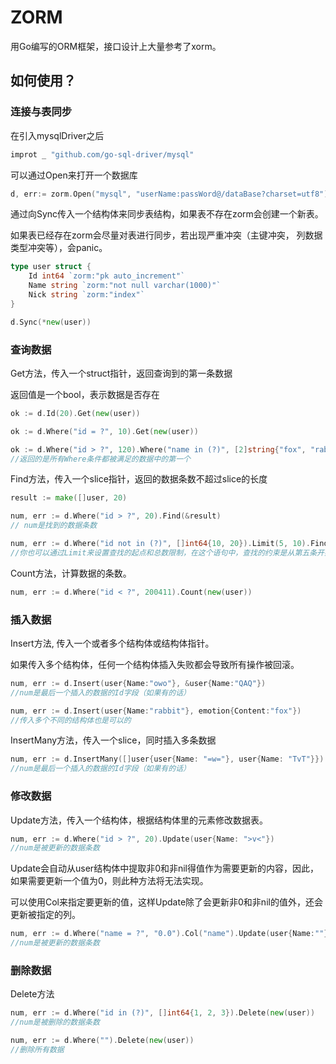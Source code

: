 # ZORM

用Go编写的ORM框架，接口设计上大量参考了xorm。

## 如何使用？

### 连接与表同步

在引入mysqlDriver之后

```go
improt _ "github.com/go-sql-driver/mysql"
```

可以通过Open来打开一个数据库
```go
d, err:= zorm.Open("mysql", "userName:passWord@/dataBase?charset=utf8")
```

通过向Sync传入一个结构体来同步表结构，如果表不存在zorm会创建一个新表。

如果表已经存在zorm会尽量对表进行同步，若出现严重冲突（主键冲突， 列数据类型冲突等），会panic。

```go
type user struct {
	Id int64 `zorm:"pk auto_increment"`
	Name string `zorm:"not null varchar(1000)"`
	Nick string `zorm:"index"`
}

d.Sync(*new(user))
```

### 查询数据

Get方法，传入一个struct指针，返回查询到的第一条数据

返回值是一个bool，表示数据是否存在
```go
ok := d.Id(20).Get(new(user))

ok := d.Where("id = ?", 10).Get(new(user))

ok := d.Where("id > ?", 120).Where("name in (?)", [2]string{"fox", "rabbit"}).Get(new(user))
//返回的是所有Where条件都被满足的数据中的第一个
```

Find方法，传入一个slice指针，返回的数据条数不超过slice的长度

```go
result := make([]user, 20)

num, err := d.Where("id > ?", 20).Find(&result)
// num是找到的数据条数

num, err := d.Where("id not in (?)", []int64{10, 20}).Limit(5, 10).Find(&result)
//你也可以通过Limit来设置查找的起点和总数限制，在这个语句中，查找的约束是从第五条开始，最多不超过10条数据
```

Count方法，计算数据的条数。

```go
num, err := d.Where("id < ?", 200411).Count(new(user))
```

### 插入数据

Insert方法, 传入一个或者多个结构体或结构体指针。

如果传入多个结构体，任何一个结构体插入失败都会导致所有操作被回滚。

```go
num, err := d.Insert(user{Name:"owo"}, &user{Name:"QAQ"})
//num是最后一个插入的数据的Id字段（如果有的话）

num, err := d.Insert(user{Name:"rabbit"}, emotion{Content:"fox"}) 
//传入多个不同的结构体也是可以的
```

InsertMany方法，传入一个slice，同时插入多条数据

```go
num, err := d.InsertMany([]user{user{Name: "=w="}, user{Name: "TvT"}})
//num是最后一个插入的数据的Id字段（如果有的话）
```

### 修改数据

Update方法，传入一个结构体，根据结构体里的元素修改数据表。

```go
num, err := d.Where("id > ?", 20).Update(user{Name: ">v<"})
//num是被更新的数据条数
```

Update会自动从user结构体中提取非0和非nil得值作为需要更新的内容，因此，如果需要更新一个值为0，则此种方法将无法实现。

可以使用Col来指定要更新的值，这样Update除了会更新非0和非nil的值外，还会更新被指定的列。

```go
num, err := d.Where("name = ?", "0.0").Col("name").Update(user{Name:""})
//num是被更新的数据条数
```

### 删除数据

Delete方法

```go
num, err := d.Where("id in (?)", []int64{1, 2, 3}).Delete(new(user))
//num是被删除的数据条数

num, err := d.Where("").Delete(new(user))
//删除所有数据
```